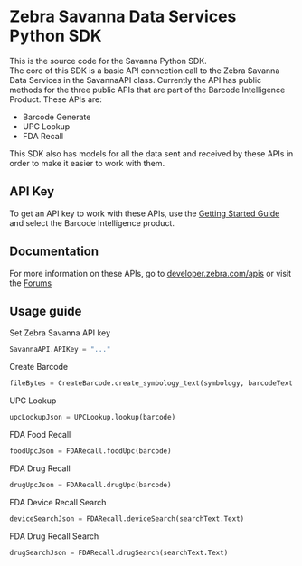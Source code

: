 Zebra Savanna Data Services Python SDK
======================================

This is the source code for the Savanna Python SDK.  
The core of this SDK is a basic API connection call to the Zebra Savanna Data Services in the SavannaAPI class.  Currently the API has public methods for the three public APIs that are part of the Barcode Intelligence Product.  These APIs are:

* Barcode Generate
* UPC Lookup
* FDA Recall

This SDK also has models for all the data sent and received by these APIs in order to make it easier to work with them.  

API Key
-------

To get an API key to work with these APIs, use the [Getting Started Guide](https://developer.zebra.com/gsg) and select the Barcode Intelligence product.  

Documentation
-------------

For more information on these APIs, go to [developer.zebra.com/apis](https://developer.zebra.com/apis) or visit the [Forums](https://developer.zebra.com/forum/search?keys=&field_zebra_curated_tags_tid%5B%5D=273)

Usage guide
-----------

Set Zebra Savanna API key

```python
SavannaAPI.APIKey = "..."
```

Create Barcode

```python
fileBytes = CreateBarcode.create_symbology_text(symbology, barcodeText.Text)
```

UPC Lookup

```python
upcLookupJson = UPCLookup.lookup(barcode)
```

FDA Food Recall

```python
foodUpcJson = FDARecall.foodUpc(barcode)
```

FDA Drug Recall

```python
drugUpcJson = FDARecall.drugUpc(barcode)
```

FDA Device Recall Search

```python
deviceSearchJson = FDARecall.deviceSearch(searchText.Text)
```

FDA Drug Recall Search

```python
drugSearchJson = FDARecall.drugSearch(searchText.Text)
```
